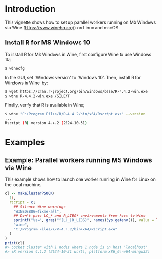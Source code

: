 <!--
%\VignetteIndexEntry{Parallel Workers Running MS Windows via Wine}
%\VignetteAuthor{Henrik Bengtsson}
%\VignetteKeyword{R}
%\VignetteKeyword{package}
%\VignetteKeyword{vignette}
%\VignetteEngine{parallelly::selfonly}
-->


# Introduction

This vignette shows how to set up parallel workers running on MS
Windows via Wine (<https://www.winehq.org/>) on Linux and macOS.

## Install R for MS Windows 10

To install R for MS Windows in Wine, first configure Wine to use
Windows 10;

```sh
$ winecfg
```

In the GUI, set 'Windows version' to 'Windows 10'. Then, install R for
Windows in Wine, by:

```sh
$ wget https://cran.r-project.org/bin/windows/base/R-4.4.2-win.exe
$ wine R-4.4.2-win.exe /SILENT
```

Finally, verify that R is available in Wine;

```sh
$ wine "C:/Program Files/R/R-4.4.2/bin/x64/Rscript.exe" --version
...
Rscript (R) version 4.4.2 (2024-10-31)
```


# Examples

## Example: Parallel workers running MS Windows via Wine

This example shows how to launch one worker running in Wine for Linux
on the local machine.

```r
cl <- makeClusterPSOCK(
  1L,
  rscript = c(
    ## Silence Wine warnings
    "WINEDEBUG=fixme-all",
    ## Don't pass LC_* and R_LIBS* environments from host to Wine
    sprintf("%s=", grep("^(LC_|R_LIBS)", names(Sys.getenv()), value = TRUE)),
    "wine",
    "C:/Program Files/R/R-4.4.2/bin/x64/Rscript.exe"
  )
)
print(cl)
#> Socket cluster with 1 nodes where 1 node is on host 'localhost'
#> (R version 4.4.2 (2024-10-31 ucrt), platform x86_64-w64-mingw32)
```
